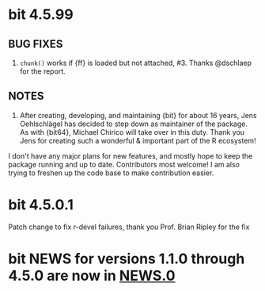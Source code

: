 # bit 4.5.99

## BUG FIXES

1. `chunk()` works if {ff} is loaded but not attached, #3. Thanks @dschlaep for the report.

## NOTES

1. After creating, developing, and maintaining {bit} for about 16 years, Jens Oehlschlägel has decided to step down as maintainer of the package. As with {bit64}, Michael Chirico will take over in this duty. Thank you Jens for creating such a wonderful & important part of the R ecosystem!

  I don't have any major plans for new features, and mostly hope to keep the package running and up to date. Contributors most welcome! I am also trying to freshen up the code base to make contribution easier.

# bit 4.5.0.1

Patch change to fix r-devel failures, thank you Prof. Brian Ripley for the fix

# bit NEWS for versions 1.1.0 through 4.5.0 are now in [NEWS.0](https://github.com/r-lib/bit/blob/master/NEWS.0)

